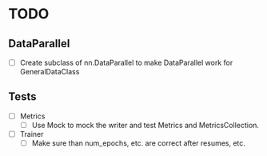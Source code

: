 # TODO

## DataParallel

 - [ ] Create subclass of nn.DataParallel to make DataParallel work for GeneralDataClass


## Tests

 - [ ] Metrics
    - [ ] Use Mock to mock the writer and test Metrics and MetricsCollection.
 - [ ] Trainer
    - [ ] Make sure than num_epochs, etc. are correct after resumes, etc.